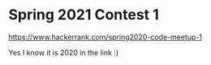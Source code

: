 # Spring 2021 Contest 1
https://www.hackerrank.com/spring2020-code-meetup-1

Yes I know it is 2020 in the link :)
